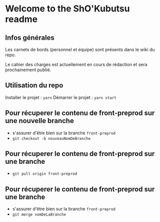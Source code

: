 # Welcome to the ShO'Kubutsu readme

## Infos générales

Les carnets de bords (personnel et équipe) sont présents dans le wiki du repo.

Le cahier des charges est actuellement en cours de rédaction et sera prochainement publié.

## Utilisation du repo

Installer le projet : `yarn`
Démarrer le projet : `yarn start`

## Pour récuperer le contenu de front-preprod sur une nouvelle branche

- s'assurer d'être bien sur la branche `front-preprod`
- `git checkout -b nouveauNomDeBranche`

## Pour récuperer le contenu de front-preprod sur une branche

- `git pull origin front-preprod`


## Pour récuperer le contenu de front-preprod sur une branche
- s'assurer d'être bien sur la branche `front-preprod`
- `git merge nomDeLaBranche`
